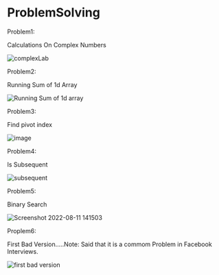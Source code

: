# ProblemSolving

Problem1:

Calculations On Complex Numbers

![complexLab](https://user-images.githubusercontent.com/59229510/180614913-824e1b2c-f6f8-4983-b595-8aec14030abc.jpg)


Problem2:

 Running Sum of 1d Array
 
 ![Running Sum of 1d array](https://user-images.githubusercontent.com/59229510/181039473-c1121af4-6d11-4747-95bc-723bd418c1c5.jpg)
 
 Problem3:
 
 Find pivot index
 
 ![image](https://user-images.githubusercontent.com/59229510/181049153-d8b5aa81-c550-4069-b720-31725ce3e8ed.png)
 
 Problem4:
 
 Is Subsequent
 
 ![subsequent](https://user-images.githubusercontent.com/59229510/182034165-0dc5b4e5-a53e-4673-9e26-c37c7707b083.jpg)
 
 Problem5:
 
 Binary Search
 
 ![Screenshot 2022-08-11 141503](https://user-images.githubusercontent.com/59229510/184131086-664e68c1-66ed-4635-af8b-8ea8af88ec77.jpg)
 
 Proplem6:
 
 First Bad Version.....Note: Said that it is a commom Problem in Facebook Interviews.
 
 ![first bad version](https://user-images.githubusercontent.com/59229510/184500025-9e099d75-690b-42cd-8fc3-39c50f5f66fa.jpg)

 
 

 
 

 
 

